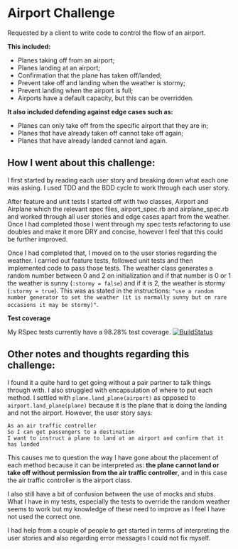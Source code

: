 Airport Challenge
=================

Requested by a client to write code to control the flow of an airport.

**This included:**
* Planes taking off from an airport;
* Planes landing at an airport;
* Confirmation that the plane has taken off/landed;
* Prevent take off and landing when the weather is stormy;
* Prevent landing when the airport is full;
* Airports have a default capacity, but this can be overridden.

**It also included defending against edge cases such as:**
* Planes can only take off from the specific airport that they are in;
* Planes that have already taken off cannot take off again;
* Planes that have already landed cannot land again.

How I went about this challenge:
--------------------------------

I first started by reading each user story and breaking down what each one was asking. I used TDD and the BDD cycle to work through each user story.

After feature and unit tests I started off with two classes, Airport and Airplane which the relevant spec files, airport_spec.rb and airplane_spec.rb and worked through all user stories and edge cases apart from the weather. Once I had completed those I went through my spec tests refactoring to use doubles and make it more DRY and concise, however I feel that this could be further improved.

Once I had completed that, I moved on to the user stories regarding the weather. I carried out feature tests, followed unit tests and then implemented code to pass those tests. The weather class generates a random number between 0 and 2 on initialization and if that number is 0 or 1 the weather is sunny (```:stormy = false```) and if it is 2, the weather is stormy (```:stormy = true```). This was as stated in the instructions: ```"use a random number generator to set the weather (it is normally sunny but on rare occasions it may be stormy)"```.

**Test coverage**

My RSpec tests currently have a 98.28% test coverage. [![BuildStatus](https://travis-ci.org/makersacademy/airport_challenge.svg?branch=master)](https://travis-ci.org/makersacademy/airport_challenge)


Other notes and thoughts regarding this challenge:
--------------------------------------------------

I found it a quite hard to get going without a pair partner to talk things through with. I also struggled with encapsulation of where to put each method. I settled with ```plane.land_plane(airport)``` as opposed to ```airport.land_plane(plane)``` because it is the plane that is doing the landing and not the airport. However, the user story says:

```
As an air traffic controller
So I can get passengers to a destination
I want to instruct a plane to land at an airport and confirm that it has landed
```

This causes me to question the way I have gone about the placement of each method because it can be interpreted as: **the plane cannot land or take off without permission from the air traffic controller**, and in this case the air traffic controller is the airport class.

I also still have a bit of confusion between the use of mocks and stubs. What I have in my tests, especially the tests to override the random weather seems to work but my knowledge of these need to improve as I feel I have not used the correct one.

I had help from a couple of people to get started in terms of interpreting the user stories and also regarding error messages I could not fix myself.
